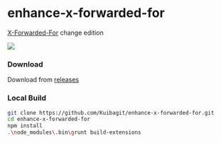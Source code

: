 # enhance-x-forwarded-for

[X-Forwarded-For](https://github.com/MisterPhilip/x-forwarded-for) change edition

![](https://dd-static.jd.com/ddimg/jfs/t1/156838/21/31291/109848/63491c62Ec7a69970/25171bc836b264a4.png)

### Download

Download from [releases](https://github.com/Kuibagit/enhance-x-forwarded-for/releases)

### Local Build

```bash
git clone https://github.com/Kuibagit/enhance-x-forwarded-for.git
cd enhance-x-forwarded-for
npm install
.\node_modules\.bin\grunt build-extensions
```
